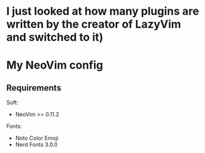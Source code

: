 # I just looked at how many plugins are written by the creator of LazyVim and switched to it)

# My NeoVim config

## Requirements

Soft:

- NeoVim >= 0.11.2

Fonts:

- Noto Color Emoji
- Nerd Fonts 3.0.0
